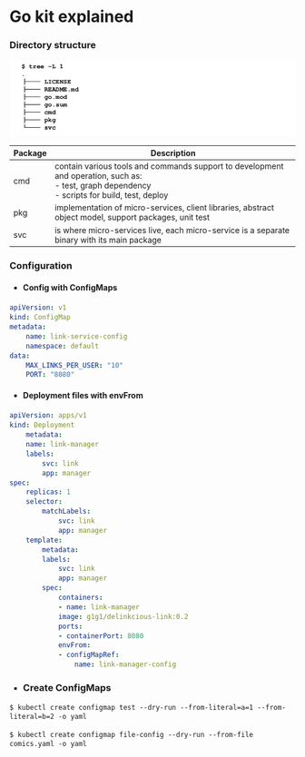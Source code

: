 # Go kit explained

### Directory structure
![Directory structure](../media/gokitDirectoryStructure.png)

| Package   |   Description |
| --------- |---------------|
| cmd       | contain various tools and commands support to development and operation, such as: <br> - test, graph dependency <br> - scripts for build, test, deploy |
| pkg       | implementation of micro-services, client libraries, abstract object model, support packages, unit test | 
| svc       | is where micro-services live, each micro-service is a separate binary with its main package

### Configuration
* #### Config with ConfigMaps
```yaml
apiVersion: v1
kind: ConfigMap
metadata:
    name: link-service-config
    namespace: default
data:
    MAX_LINKS_PER_USER: "10"
    PORT: "8080"
```
* #### Deployment files with envFrom
```yaml
apiVersion: apps/v1
kind: Deployment
    metadata:
    name: link-manager
    labels:
        svc: link
        app: manager
spec:
    replicas: 1
    selector:
        matchLabels:
            svc: link
            app: manager
    template:
        metadata:
        labels:
            svc: link
            app: manager
        spec:
            containers:
            - name: link-manager
            image: g1g1/delinkcious-link:0.2
            ports:
            - containerPort: 8080
            envFrom:
            - configMapRef:
                name: link-manager-config
```
* ### Create ConfigMaps
```text
$ kubectl create configmap test --dry-run --from-literal=a=1 --from-literal=b=2 -o yaml

$ kubectl create configmap file-config --dry-run --from-file comics.yaml -o yaml
```